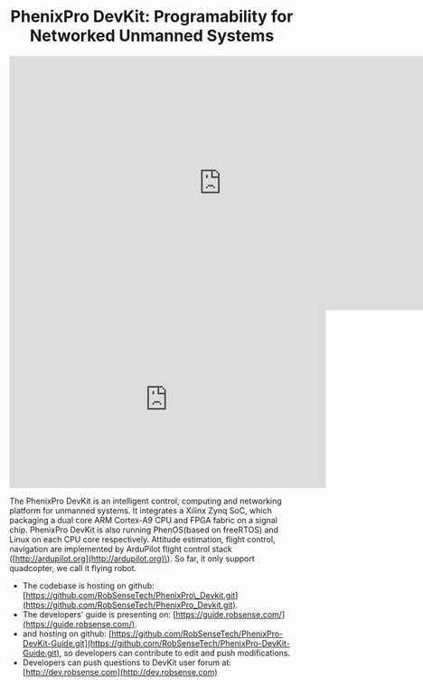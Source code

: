 # <div align = center> PhenixPro DevKit: Programability for Networked Unmanned Systems

<div align = center>
<iframe width="750" height="450" src="http://www.youtube.com/embed/xCQVF-IcDbg" frameborder="0" allowfullscreen></iframe>
</div>

<div class="wrapper wrapper-style2">
<article id="work">

 <div class="video-container">
<iframe width="560" height="315" src="http://www.youtube.com/embed/xCQVF-IcDbg" frameborder="0" allowfullscreen></iframe>
  </div>

</article>


The PhenixPro DevKit is an intelligent control, computing and networking platform for unmanned systems. It integrates a Xilinx Zynq SoC, which packaging a dual core ARM Cortex-A9 CPU and FPGA fabric on a signal chip. PhenixPro DevKit is also running PhenOS\(based on freeRTOS\) and Linux on each CPU core respectively. Attitude estimation, flight control, navigation are implemented by ArduPilot flight control stack \([http://ardupilot.org](http://ardupilot.org)\). So far, it only support quadcopter, we call it flying robot.

* The codebase is hosting on github: [https://github.com/RobSenseTech/PhenixPro\_Devkit.git](https://github.com/RobSenseTech/PhenixPro_Devkit.git).
* The developers' guide is presenting on: [https://guide.robsense.com/](https://guide.robsense.com/).
* and hosting on github: [https://github.com/RobSenseTech/PhenixPro-DevKit-Guide.git](https://github.com/RobSenseTech/PhenixPro-DevKit-Guide.git), so developers can contribute to edit and push modifications.
* Developers can push questions to DevKit user forum at: [http://dev.robsense.com](http://dev.robsense.com)

<div align = center>
<!--<img src="images/mmexport14.png" width = "80%" />--->
</div>
